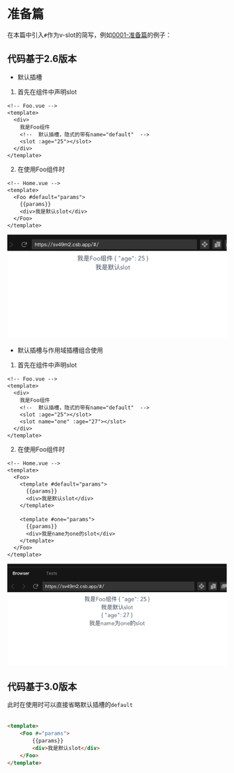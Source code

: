 # 准备篇

在本篇中引入`#`作为v-slot的简写，例如[0001-准备篇](/vue-ecology/rfcs/0001-准备篇.md)的例子：

## 代码基于2.6版本

- 默认插槽

1. 首先在组件中声明slot

```vue
<!-- Foo.vue -->
<template>
  <div>
    我是Foo组件
    <!--  默认插槽，隐式的带有name="default"  -->
    <slot :age="25"></slot>
  </div>
</template>
```

2. 在使用Foo组件时

```vue
<!-- Home.vue -->
<template>
  <Foo #default="params">
    {{params}}
    <div>我是默认slot</div>
  </Foo>
</template>
```

![img.png](/imgs/vue-rfcs/slot-short-2.png)

- 默认插槽与作用域插槽组合使用

1. 首先在组件中声明slot

```vue
<!-- Foo.vue -->
<template>
  <div>
    我是Foo组件
    <!--  默认插槽，隐式的带有name="default"  -->
    <slot :age="25"></slot>
    <slot name="one" :age="27"></slot>
  </div>
</template>
```

2. 在使用Foo组件时

```vue
<!-- Home.vue -->
<template>
  <Foo>
    <template #default="params">
      {{params}}
      <div>我是默认slot</div>
    </template>

    <template #one="params">
      {{params}}
      <div>我是name为one的slot</div>
    </template>
  </Foo>
</template>
```

![img.png](/imgs/vue-rfcs/slot-short-1.png)

## 代码基于3.0版本

此时在使用时可以直接省略默认插槽的`default`

```html

<template>
    <Foo #="params">
        {{params}}
        <div>我是默认slot</div>
    </Foo>
</template>
```

